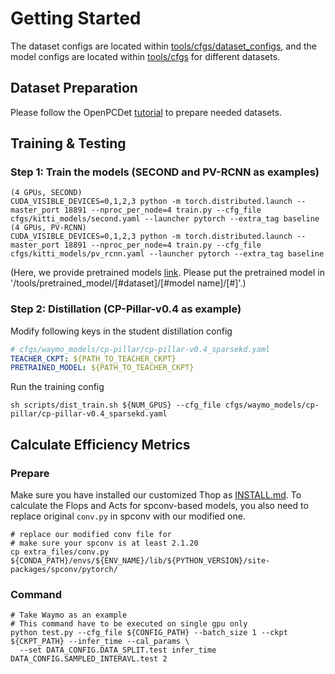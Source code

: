 # Getting Started
The dataset configs are located within [tools/cfgs/dataset_configs](../tools/cfgs/dataset_configs), 
and the model configs are located within [tools/cfgs](../tools/cfgs) for different datasets. 


## Dataset Preparation
Please follow the OpenPCDet [tutorial](https://github.com/open-mmlab/OpenPCDet/blob/master/docs/GETTING_STARTED.md) to 
prepare needed datasets.

## Training & Testing
[//]: # ( TODO)
### Step 1: Train the models (SECOND and PV-RCNN as examples)
```shell
(4 GPUs, SECOND)
CUDA_VISIBLE_DEVICES=0,1,2,3 python -m torch.distributed.launch --master_port 18891 --nproc_per_node=4 train.py --cfg_file cfgs/kitti_models/second.yaml --launcher pytorch --extra_tag baseline
(4 GPUs, PV-RCNN)
CUDA_VISIBLE_DEVICES=0,1,2,3 python -m torch.distributed.launch --master_port 18891 --nproc_per_node=4 train.py --cfg_file cfgs/kitti_models/pv_rcnn.yaml --launcher pytorch --extra_tag baseline
```
(Here, we provide pretrained models [link](https://drive.google.com/drive/folders/1VTSrXW8MiW_1kbxZEPEMTxq8ZIXUVzuw?usp=sharing). Please put the pretrained model in '/tools/pretrained_model/[#dataset]/[#model name]/[#]'.)





### Step 2: Distillation (CP-Pillar-v0.4 as example)
Modify following keys in the student distillation config
```yaml
# cfgs/waymo_models/cp-pillar/cp-pillar-v0.4_sparsekd.yaml
TEACHER_CKPT: ${PATH_TO_TEACHER_CKPT}
PRETRAINED_MODEL: ${PATH_TO_TEACHER_CKPT}
```
Run the training config
```shell
sh scripts/dist_train.sh ${NUM_GPUS} --cfg_file cfgs/waymo_models/cp-pillar/cp-pillar-v0.4_sparsekd.yaml 
```

## Calculate Efficiency Metrics

### Prepare
Make sure you have installed our customized Thop as [INSTALL.md](./INSTALL.md).
To calculate the Flops and Acts for spconv-based models, you also need to replace original `conv.py` in spconv
with our modified one.
```shell
# replace our modified conv file for 
# make sure your spconv is at least 2.1.20
cp extra_files/conv.py ${CONDA_PATH}/envs/${ENV_NAME}/lib/${PYTHON_VERSION}/site-packages/spconv/pytorch/
```

### Command
```shell
# Take Waymo as an example
# This command have to be executed on single gpu only
python test.py --cfg_file ${CONFIG_PATH} --batch_size 1 --ckpt ${CKPT_PATH} --infer_time --cal_params \
  --set DATA_CONFIG.DATA_SPLIT.test infer_time DATA_CONFIG.SAMPLED_INTERAVL.test 2
``` 

